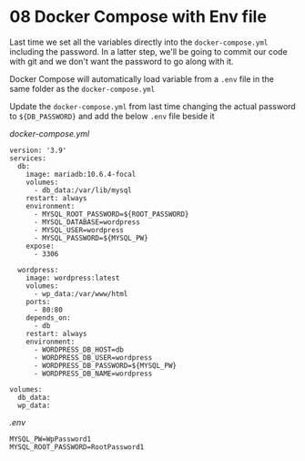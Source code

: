 # 08 Docker Compose with Env file

Last time we set all the variables directly into the `docker-compose.yml` including the password. In a latter step, we'll be going to commit our code with git and we don't want the password to go along with it.

Docker Compose will automatically load variable from a `.env` file in the same folder as the `docker-compose.yml`

Update the `docker-compose.yml` from last time changing the actual password to `${DB_PASSWORD}` and add the below `.env` file beside it

*docker-compose.yml*
```
version: '3.9'
services:
  db:
    image: mariadb:10.6.4-focal
    volumes:
      - db_data:/var/lib/mysql
    restart: always
    environment:
      - MYSQL_ROOT_PASSWORD=${ROOT_PASSWORD}
      - MYSQL_DATABASE=wordpress
      - MYSQL_USER=wordpress
      - MYSQL_PASSWORD=${MYSQL_PW}
    expose:
      - 3306

  wordpress:
    image: wordpress:latest
    volumes:
      - wp_data:/var/www/html
    ports:
      - 80:80
    depends_on: 
      - db
    restart: always
    environment:
      - WORDPRESS_DB_HOST=db
      - WORDPRESS_DB_USER=wordpress
      - WORDPRESS_DB_PASSWORD=${MYSQL_PW}
      - WORDPRESS_DB_NAME=wordpress

volumes:
  db_data:
  wp_data:
```

*.env*
```
MYSQL_PW=WpPassword1
MYSQL_ROOT_PASSWORD=RootPassword1
```
